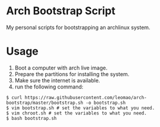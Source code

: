 # Arch Bootstrap Script

My personal scripts for bootstrapping an archlinux system.  

# Usage
1. Boot a computer with arch live image.
2. Prepare the partitions for installing the system.
3. Make sure the internet is available.
4. run the following command:
```console
$ curl https://raw.githubusercontent.com/leomao/arch-bootstrap/master/bootstrap.sh -o bootstrap.sh
$ vim bootstrap.sh # set the variables to what you need.
$ vim chroot.sh # set the variables to what you need.
$ bash bootstrap.sh
```

